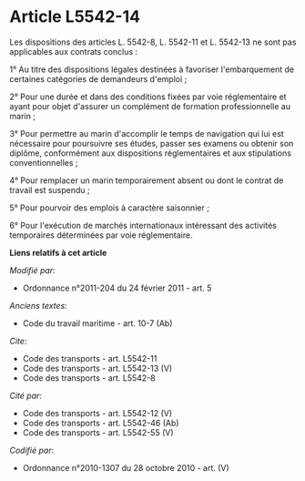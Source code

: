# Article L5542-14

Les dispositions des articles L. 5542-8, L. 5542-11 et L. 5542-13 ne sont pas applicables aux contrats conclus : 

1° Au titre des dispositions légales destinées à favoriser l'embarquement de certaines catégories de demandeurs d'emploi ; 

2° Pour une durée et dans des conditions fixées par voie réglementaire et ayant pour objet d'assurer un complément de
formation professionnelle au marin ; 

3° Pour permettre au marin d'accomplir le temps de navigation qui lui est nécessaire pour poursuivre ses études, passer ses
examens ou obtenir son diplôme, conformément aux dispositions réglementaires et aux stipulations conventionnelles ; 

4° Pour remplacer un marin temporairement absent ou dont le contrat de travail est suspendu ; 

5° Pour pourvoir des emplois à caractère saisonnier ; 

6° Pour l'exécution de marchés internationaux intéressant des activités temporaires déterminées par voie réglementaire.

**Liens relatifs à cet article**

_Modifié par_:

  - Ordonnance n°2011-204 du 24 février 2011 - art. 5

_Anciens textes_:

  - Code du travail maritime - art. 10-7 (Ab)

_Cite_:

  - Code des transports - art. L5542-11
  - Code des transports - art. L5542-13 (V)
  - Code des transports - art. L5542-8

_Cité par_:

  - Code des transports - art. L5542-12 (V)
  - Code des transports - art. L5542-46 (Ab)
  - Code des transports - art. L5542-55 (V)

_Codifié par_:

  - Ordonnance n°2010-1307 du 28 octobre 2010 - art. (V)
